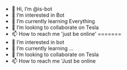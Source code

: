 - 👋 Hi, I’m @is-bot
- 👀 I’m interested in Bot
- 🌱 I’m currently learning Everything
- 💞️ I’m looking to collaborate on Tesla
- 📫 How to reach me 'just be online'
=======
- 👀 I’m interested in bot
- 🌱 I’m currently learning ...
- 💞️ I’m looking to collaborate on Tesla
- 📫 How to reach me 'Just be online

<!---
is-bot/is-bot is a ✨ special ✨ repository because its `README.md` (this file) appears on your GitHub profile.
You can click the Preview link to take a look at your changes.
--->
